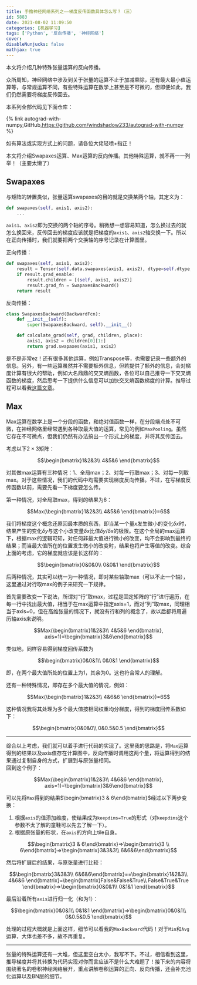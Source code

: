 ```yaml
---
title: 手撸神经网络系列之——梯度反传函数具体怎么写？（三）
id: 5883
date: 2021-08-02 11:09:50
categories: [机器学习]
tags: ['Python', '反向传播', '神经网络']
cover: 
disableNunjucks: false
mathjax: true
---
```


本文将介绍几种特殊张量运算的反向传播。


众所周知，神经网络中涉及到关于张量的运算不止于加减乘除，还有最大最小值运算等，与常规运算不同，有些特殊运算在数学上甚至是不可微的，但即便如此，我们仍然需要将梯度反传回去。

本系列全部代码见下面仓库：

{% link autograd-with-numpy,GitHub,https://github.com/windshadow233/autograd-with-numpy %}

如有算法或实现方式上的问题，请各位大佬轻喷+指正！

本文将介绍Swapaxes运算、Max运算的反向传播。其他特殊运算，就不再一一列举！（主要太懒了）


## Swapaxes


与矩阵的转置类似，张量运算swapaxes的目的就是交换某两个轴，其定义为：



```python
def swapaxes(self, axis1, axis2):
    ...
```

`axis1`、`axis2`即为交换的两个轴的序号。稍微想一想容易知道，怎么换过去的就怎么换回来，反传回去的梯度应该就是把梯度的`axis1`、`axis2`轴交换一下。所以在正向传播时，我们就要把两个交换轴的序号记录在计算图里。


正向传播：



```python
def swapaxes(self, axis1, axis2):
    result = Tensor(self.data.swapaxes(axis1, axis2), dtype=self.dtype, requires_grad=self.requires_grad)
    if result.grad_enable:
        result.children = [(self, axis1, axis2)]
        result.grad_fn = SwapaxesBackward()
    return result
```

反向传播：



```python
class SwapaxesBackward(BackwardFcn):
    def __init__(self):
        super(SwapaxesBackward, self).__init__()

    def calculate_grad(self, grad, children, place):
        axis1, axis2 = children[0][1:]
        return grad.swapaxes(axis1, axis2)
```

是不是非常ez！还有很多其他运算，例如Transpose等，也需要记录一些额外的信息。另外，有一些运算虽然并不需要额外信息，但若提供了额外的信息，会对梯度计算有很大的帮助，例如大名鼎鼎的交叉熵函数，各位可以自己推导一下交叉熵函数的梯度，然后思考一下提供什么信息可以加快交叉熵函数梯度的计算。推导过程可以看我[这篇文章](/blog/5174/)。


## Max


Max运算在数学上是一个分段的函数，和绝对值函数一样，在分段端点处不可微，在神经网络里经常遇到各种取最大值的运算，常见的例如`MaxPooling`。虽然它存在不可微点，但我们仍然有办法搞出一个形式上的梯度，并将其反传回去。


考虑以下$2\times 3$矩阵：


$$\begin{bmatrix}1&2&3\\ 4&5&6 \end{bmatrix}$$


对其做max运算有三种情况：1、全局max；2、对每一行取max；3、对每一列取max。对于这些情况，我们的代码中均需要实现梯度反向传播。不过，在写梯度反传函数以前，需要先看一下梯度要怎么传。


第一种情况，对全局取max，得到的结果为6：


$$Max(\begin{bmatrix}1&2&3\\ 4&5&6 \end{bmatrix})=6$$


我们将梯度这个概念还原回最本质的东西，即当某一个量$x$发生微小的变化$\delta x$时，结果产生的变化$\delta y$与这个小改变量$\delta x$比值$\delta y / \delta x$的极限。在这个全局的max运算下，根据max的逻辑可知，对任何非最大值进行微小的改变，均不会影响到最终的结果；而当最大值所在的位置发生微小的改变时，结果也将产生等值的改变。综合上面的考虑，它的梯度就应该是长这样的：


$$\begin{bmatrix}0&0&0\\ 0&0&1 \end{bmatrix}$$


后两种情况，其实可以统一为一种情况，即对某些轴取max（可以不止一个轴），这里通过对行取max的例子来研究一下规律。


首先需要改变一下说法，所谓对“行”取max，过程是固定矩阵的“行”进行遍历，在每一行中找出最大值，相当于在max运算中指定axis=1，而对“列”取max，同理相当于axis=0，但在高维张量的情况下，就没有行和列的概念了，故以后都将用遍历轴axis来说明。


$$Max(\begin{bmatrix}1&2&3\\ 4&5&6 \end{bmatrix}, axis=1)=\begin{bmatrix}3&6\end{bmatrix}$$


类似地，同样容易得到梯度回传系数为


$$\begin{bmatrix}0&0&1\\ 0&0&1 \end{bmatrix}$$


即，在两个最大值所处的位置上为1，其余为0。这也符合常人的理解。


还有一种特殊情况，即存在多个最大值的情况，例如：


$$Max(\begin{bmatrix}1&2&3\\ 4&6&6 \end{bmatrix})=6$$


这种情况我将其处理为多个最大值按相同权重均分梯度，得到的梯度回传系数如下：


$$\begin{bmatrix}0&0&0\\ 0&0.5&0.5 \end{bmatrix}$$




---

综合以上考虑，我们就可以着手进行代码的实现了。这里我的思路是，将`Max`运算得到的结果以及axis值存在计算图中，反向传播时调用这两个量，将运算得到的结果通过复制自身的方式，扩展到与原张量相同。  
回到这个例子：


$$Max(\begin{bmatrix}1&2&3\\ 4&6&6 \end{bmatrix}, axis=1)=\begin{bmatrix}3&6\end{bmatrix}$$


可以先将`Max`得到的结果$\begin{bmatrix}3 & 6\end{bmatrix}$经过以下两步变换：


1. 根据`axis`的值添加维度，使结果成为`keepdims=True`的形式（对`keepdims`这个参数不太了解的童鞋可以先去了解一下）。
2. 根据原张量的形状，在`axis`的方向上tile自身。

$$\begin{bmatrix}3 & 6\end{bmatrix}=>\begin{bmatrix}3 \\ 6\end{bmatrix}=>\begin{bmatrix}3&3&3\\ 6&6&6\end{bmatrix}$$


然后将扩展后的结果，与原张量进行比较：


$$\begin{bmatrix}3&3&3\\ 6&6&6\end{bmatrix}==\begin{bmatrix}1&2&3\\ 4&6&6 \end{bmatrix}=\begin{bmatrix}False&False&True\\ False&True&True \end{bmatrix}=>\begin{bmatrix}0&0&1\\ 0&1&1 \end{bmatrix}$$


最后沿着所有`axis`进行归一化（和为1）：


$$\begin{bmatrix}0&0&1\\ 0&1&1 \end{bmatrix}=>\begin{bmatrix}0&0&1\\ 0&0.5&0.5 \end{bmatrix}$$


处理的过程大概就是上面这样，细节可以看我的`MaxBackward`代码！对于`Min`和`Avg`运算，大体也差不多，故不再重复。

---

张量的特殊运算还有一大堆，但这里空白太小，我写不下。不过，相信看到这里，推导梯度并将其转换为代码实现对你而言应该不是什么大难题了！接下来的内容将围绕著名的卷积神经网络展开，重点讲解卷积运算的正向、反向传播，还会补充池化运算以及BN层的细节。

